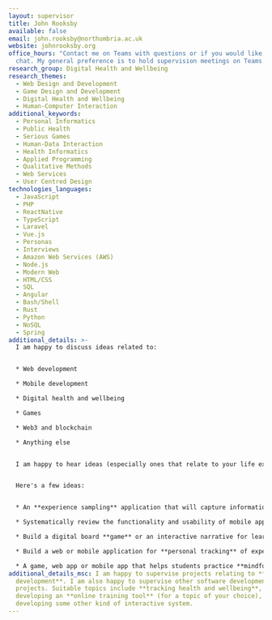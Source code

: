 ```yaml
---
layout: supervisor
title: John Rooksby
available: false
email: john.rooksby@northumbria.ac.uk
website: johnrooksby.org
office_hours: "Contact me on Teams with questions or if you would like a quick
  chat. My general preference is to hold supervision meetings on Teams. "
research_group: Digital Health and Wellbeing
research_themes:
  - Web Design and Development
  - Game Design and Development
  - Digital Health and Wellbeing
  - Human-Computer Interaction
additional_keywords:
  - Personal Informatics
  - Public Health
  - Serious Games
  - Human-Data Interaction
  - Health Informatics
  - Applied Programming
  - Qualitative Methods
  - Web Services
  - User Centred Design
technologies_languages:
  - JavaScript
  - PHP
  - ReactNative
  - TypeScript
  - Laravel
  - Vue.js
  - Personas
  - Interviews
  - Amazon Web Services (AWS)
  - Node.js
  - Modern Web
  - HTML/CSS
  - SQL
  - Angular
  - Bash/Shell
  - Rust
  - Python
  - NoSQL
  - Spring
additional_details: >-
  I am happy to discuss ideas related to:


  * Web development

  * Mobile development 

  * Digital health and wellbeing

  * Games

  * Web3 and blockchain

  * Anything else


  I am happy to hear ideas (especially ones that relate to your life experiences, hobbies, passions, outside interests, industry experience, big ideas, strange dreams, etc. 


  Here's a few ideas:


  * An **experience sampling** application that will capture information about what someone is doing or thinking at random times of day (see - https://en.wikipedia.org/wiki/Experience_sampling_method).

  * Systematically review the functionality and usability of mobile applications for managing an **addiction** or  **health condition** (You might learn how to use a scraper such as this - https://pypi.org/project/google-play-scraper/ to collect data) (See e.g. https://mental.jmir.org/2020/1/e15321/ https://mhealth.jmir.org/2019/1/e10353/)

  * Build a digital board **game** or an interactive narrative for learning about or exploring an event, a concept, or some aspect of the world (see e.g. https://dl.acm.org/doi/10.1145/3322276.3323697 https://dl.acm.org/doi/10.1145/3418038 )

  * Build a web or mobile application for **personal tracking** of expenditure, food, or productivity. You might think about building upon behaviour change techniques or using intervention design methods.

  * A game, web app or mobile app that helps students practice **mindfulness** techniques or improve their **wellbeing** (see e.g https://dl.acm.org/doi/10.1145/3025453.3025590 https://dl.acm.org/doi/10.1145/3334480.3382938)
additional_details_msc: I am happy to supervise projects relating to **web
  development**. I am also happy to supervise other software development
  projects. Suitable topics include **tracking health and wellbeing**,
  developing an **online training tool** (for a topic of your choice), or
  developing some other kind of interactive system.
---
```

